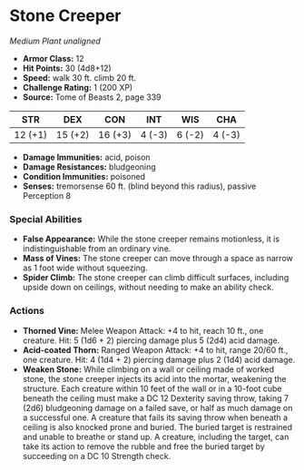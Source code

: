 # Stone Creeper

*Medium* *Plant* *unaligned*

- **Armor Class:** 12
- **Hit Points:** 30 (4d8+12)
- **Speed:** walk 30 ft. climb 20 ft.
- **Challenge Rating:** 1 (200 XP)
- **Source:** Tome of Beasts 2, page 339

| STR | DEX | CON | INT | WIS | CHA |
| --- | --- | --- | --- | --- | --- |
| 12 (+1) | 15 (+2) | 16 (+3) | 4 (-3) | 6 (-2) | 4 (-3) |

- **Damage Immunities:** acid, poison
- **Damage Resistances:** bludgeoning
- **Condition Immunities:** poisoned
- **Senses:** tremorsense 60 ft. (blind beyond this radius), passive Perception 8

### Special Abilities

- **False Appearance:** While the stone creeper remains motionless, it is indistinguishable from an ordinary vine.
- **Mass of Vines:** The stone creeper can move through a space as narrow as 1 foot wide without squeezing.
- **Spider Climb:** The stone creeper can climb difficult surfaces, including upside down on ceilings, without needing to make an ability check.

### Actions

- **Thorned Vine:** Melee Weapon Attack: +4 to hit, reach 10 ft., one creature. Hit: 5 (1d6 + 2) piercing damage plus 5 (2d4) acid damage.
- **Acid-coated Thorn:** Ranged Weapon Attack: +4 to hit, range 20/60 ft., one creature. Hit: 4 (1d4 + 2) piercing damage plus 2 (1d4) acid damage.
- **Weaken Stone:** While climbing on a wall or ceiling made of worked stone, the stone creeper injects its acid into the mortar, weakening the structure. Each creature within 10 feet of the wall or in a 10-foot cube beneath the ceiling must make a DC 12 Dexterity saving throw, taking 7 (2d6) bludgeoning damage on a failed save, or half as much damage on a successful one. A creature that fails its saving throw when beneath a ceiling is also knocked prone and buried. The buried target is restrained and unable to breathe or stand up. A creature, including the target, can take its action to remove the rubble and free the buried target by succeeding on a DC 10 Strength check.


